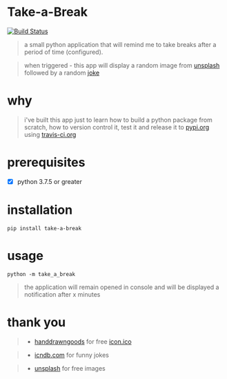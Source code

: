 # Take-a-Break
[![Build Status](https://travis-ci.org/paulbrodner/take-a-break.svg?branch=master)](https://travis-ci.org/paulbrodner/take-a-break)
> a small python application that will remind me to take breaks after a period of time (configured).

> when triggered - this app will display a random image from [unsplash](https://unsplash.com/) followed by a random [joke](http://api.icndb.com/jokes/random)

# why
> i've built this app just to learn how to build a python package from scratch, how to version control it, test it and release it to [pypi.org](https://pypi.org/project/take-a-break/) using [travis-ci.org](https://travis-ci.org/)

# prerequisites
- [x] python 3.7.5 or greater

# installation

```shell script
pip install take-a-break
```

# usage
```shell script
python -m take_a_break
```
> the application will remain opened in console and will be displayed a notification after x minutes

# thank you
>* [handdrawngoods](http://handdrawngoods.com) for free [icon.ico](https://icon-icons.com/icon/coffe-cup/87565) 

>* [icndb.com](http://www.icndb.com/) for funny jokes

>* [unsplash](https://unsplash.com/) for free images